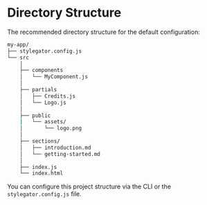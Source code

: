 # Directory Structure

The recommended directory structure for the default configuration:

```sh
my-app/
├── stylegator.config.js
└── src
    │
    ├── components
    │   └── MyComponent.js
    │
    ├── partials
    │   ├── Credits.js
    │   └── Logo.js
    │
    ├── public
    |   └── assets/
    │       └── logo.png
    │
    ├── sections/
    │   ├── introduction.md
    │   └── getting-started.md
    │
    ├── index.js
    └── index.html
```

You can configure this project structure via the CLI or the `stylegator.config.js` file.
